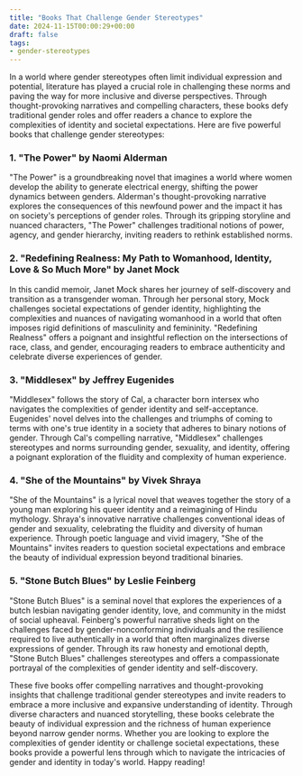 ```yaml
---
title: "Books That Challenge Gender Stereotypes"
date: 2024-11-15T00:00:29+00:00
draft: false
tags: 
- gender-stereotypes
---
```


In a world where gender stereotypes often limit individual expression and potential, literature has played a crucial role in challenging these norms and paving the way for more inclusive and diverse perspectives. Through thought-provoking narratives and compelling characters, these books defy traditional gender roles and offer readers a chance to explore the complexities of identity and societal expectations. Here are five powerful books that challenge gender stereotypes:

### 1. "The Power" by Naomi Alderman

"The Power" is a groundbreaking novel that imagines a world where women develop the ability to generate electrical energy, shifting the power dynamics between genders. Alderman's thought-provoking narrative explores the consequences of this newfound power and the impact it has on society's perceptions of gender roles. Through its gripping storyline and nuanced characters, "The Power" challenges traditional notions of power, agency, and gender hierarchy, inviting readers to rethink established norms.

### 2. "Redefining Realness: My Path to Womanhood, Identity, Love & So Much More" by Janet Mock

In this candid memoir, Janet Mock shares her journey of self-discovery and transition as a transgender woman. Through her personal story, Mock challenges societal expectations of gender identity, highlighting the complexities and nuances of navigating womanhood in a world that often imposes rigid definitions of masculinity and femininity. "Redefining Realness" offers a poignant and insightful reflection on the intersections of race, class, and gender, encouraging readers to embrace authenticity and celebrate diverse experiences of gender.

### 3. "Middlesex" by Jeffrey Eugenides

"Middlesex" follows the story of Cal, a character born intersex who navigates the complexities of gender identity and self-acceptance. Eugenides' novel delves into the challenges and triumphs of coming to terms with one's true identity in a society that adheres to binary notions of gender. Through Cal's compelling narrative, "Middlesex" challenges stereotypes and norms surrounding gender, sexuality, and identity, offering a poignant exploration of the fluidity and complexity of human experience.

### 4. "She of the Mountains" by Vivek Shraya

"She of the Mountains" is a lyrical novel that weaves together the story of a young man exploring his queer identity and a reimagining of Hindu mythology. Shraya's innovative narrative challenges conventional ideas of gender and sexuality, celebrating the fluidity and diversity of human experience. Through poetic language and vivid imagery, "She of the Mountains" invites readers to question societal expectations and embrace the beauty of individual expression beyond traditional binaries.

### 5. "Stone Butch Blues" by Leslie Feinberg

"Stone Butch Blues" is a seminal novel that explores the experiences of a butch lesbian navigating gender identity, love, and community in the midst of social upheaval. Feinberg's powerful narrative sheds light on the challenges faced by gender-nonconforming individuals and the resilience required to live authentically in a world that often marginalizes diverse expressions of gender. Through its raw honesty and emotional depth, "Stone Butch Blues" challenges stereotypes and offers a compassionate portrayal of the complexities of gender identity and self-discovery.

These five books offer compelling narratives and thought-provoking insights that challenge traditional gender stereotypes and invite readers to embrace a more inclusive and expansive understanding of identity. Through diverse characters and nuanced storytelling, these books celebrate the beauty of individual expression and the richness of human experience beyond narrow gender norms. Whether you are looking to explore the complexities of gender identity or challenge societal expectations, these books provide a powerful lens through which to navigate the intricacies of gender and identity in today's world. Happy reading!
